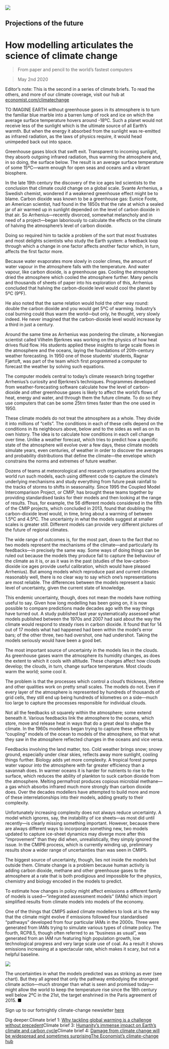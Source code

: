 ![](./images/20200502_SBD001_0.jpg)

## Projections of the future

# How modelling articulates the science of climate change

> From paper and pencil to the world’s fastest computers

> May 2nd 2020

Editor’s note: This is the second in a series of climate briefs. To read the others, and more of our climate coverage, visit our hub at [economist.com/climatechange](https://www.economist.com//news/2020/04/24/the-economists-coverage-of-climate-change)

TO IMAGINE EARTH without greenhouse gases in its atmosphere is to turn the familiar blue marble into a barren lump of rock and ice on which the average surface temperature hovers around -18ºC. Such a planet would not receive less of the sunlight which is the ultimate source of all Earth’s warmth. But when the energy it absorbed from the sunlight was re-emitted as infrared radiation, as the laws of physics require, it would head unimpeded back out into space.

Greenhouse gases block that swift exit. Transparent to incoming sunlight, they absorb outgoing infrared radiation, thus warming the atmosphere and, in so doing, the surface below. The result is an average surface temperature of some 15ºC—warm enough for open seas and oceans and a vibrant biosphere.

In the late 19th century the discovery of the ice ages led scientists to the conclusion that climate could change on a global scale. Svante Arrhenius, a Swedish chemist, wondered if a weakened greenhouse effect might be to blame. Carbon dioxide was known to be a greenhouse gas: Eunice Foote, an American scientist, had found in the 1850s that the rate at which a sealed jar of air warmed up in sunlight depended on the level of carbon dioxide in that air. So Arrhenius—recently divorced, somewhat melancholy and in need of a project—began laboriously to calculate the effects on the climate of halving the atmosphere’s level of carbon dioxide.

Doing so required him to tackle a problem of the sort that most frustrates and most delights scientists who study the Earth system: a feedback loop through which a change in one factor affects another factor which, in turn, affects the first factor more.

Because water evaporates more slowly in cooler climes, the amount of water vapour in the atmosphere falls with the temperature. And water vapour, like carbon dioxide, is a greenhouse gas. Cooling the atmosphere dried the atmosphere which cooled the atmosphere further. Many pencils and thousands of sheets of paper into his exploration of this, Arrhenius concluded that halving the carbon-dioxide level would cool the planet by 5ºC (9ºF).

He also noted that the same relation would hold the other way round: double the carbon dioxide and you would get 5ºC of warming. Industry’s coal burning could thus warm the world—but only, he thought, very slowly indeed. He never imagined that the carbon-dioxide level would increase by a third in just a century.

Around the same time as Arrhenius was pondering the climate, a Norwegian scientist called Vilhelm Bjerknes was working on the physics of how heat drives fluid flow. His students applied these insights to large scale flows in the atmosphere and the oceans, laying the foundations of 20th-century weather forecasting. In 1950 one of those students’ students, Ragnar Fjørtoft, was part of the team which first programmed a computer to forecast the weather by solving such equations.

The computer models central to today’s climate research bring together Arrhenius’s curiosity and Bjerknes’s techniques. Programmes developed from weather-forecasting software calculate how the level of carbon-dioxide and other greenhouse gases is likely to affect the world’s flows of heat, energy and water, and through them the future climate. To do so they use computers that can be some 25trn times faster than the one used in 1950.

These climate models do not treat the atmosphere as a whole. They divide it into millions of “cells”. The conditions in each of these cells depend on the conditions in its neighbours above, below and to the sides as well as on its own history. The idea is to calculate how conditions in each cell change over time. Unlike a weather forecast, which tries to predict how a specific state of the atmosphere will evolve over a few days, these climate models simulate years, even centuries, of weather in order to discover the averages and probability distributions that define the climate—the envelope which constrains the norms and extremes of future weather.

Dozens of teams at meteorological and research organisations around the world run such models, each using different code to capture the climate’s underlying mechanisms and study everything from future peak rainfall to the tracks of storms to shifts in seasonality. Since 1995 the Coupled Model Intercomparison Project, or CMIP, has brought these teams together by providing standardised tasks for their models and then looking at the range of results. Thus, for example, the 56 different models considered in the fifth of the CMIP projects, which concluded in 2013, found that doubling the carbon-dioxide level would, in time, bring about a warming of between 1.5ºC and 4.5ºC. The uncertainty in what the models suggest at smaller scales is greater still. Different models can provide very different pictures of the future of regional climates.

The wide range of outcomes is, for the most part, down to the fact that no two models represent the mechanisms of the climate—and particularly its feedbacks—in precisely the same way. Some ways of doing things can be ruled out because the models they produce fail to capture the behaviour of the climate as it is, or as it was in the past (studies of the low-carbon-dioxide ice ages provide useful calibration, which would have pleased Arrhenius). But among models which reproduce past and current climates reasonably well, there is no clear way to say which one’s representations are most reliable. The differences between the models represent a basic level of uncertainty, given the current state of knowledge.

This endemic uncertainty, though, does not mean the models have nothing useful to say. Given how long modelling has been going on, it is now possible to compare predictions made decades ago with the way things have turned out. A study published last year systematically assessed what models published between the 1970s and 2007 had said about the way the climate would respond to steady rises in carbon dioxide. It found that for 14 out of 17 models what had happened had been within the model’s error bars; of the other three, two had overshot, one had undershot. Taking the models seriously would have been a good bet.

The most important source of uncertainty in the models lies in the clouds. As greenhouse gases warm the atmosphere its humidity changes, as does the extent to which it cools with altitude. These changes affect how clouds develop; the clouds, in turn, change surface temperature. Most clouds warm the world; some cool it.

The problem is that the processes which control a cloud’s thickness, lifetime and other qualities work on pretty small scales. The models do not. Even if every layer of the atmosphere is represented by hundreds of thousands of grid cells, they still end up being hundreds of kilometres on a side—much too large to capture the processes responsible for individual clouds.

Not all the feedbacks sit squarely within the atmosphere; some extend beneath it. Various feedbacks link the atmosphere to the oceans, which store, move and release heat in ways that do a great deal to shape the climate. In the 1960s modellers began trying to capture these effects by “coupling” models of the ocean to models of the atmosphere, so that what they saw in the atmosphere reflected changes in the oceans and vice versa.

Feedbacks involving the land matter, too. Cold weather brings snow; snowy ground, especially under clear skies, reflects away more sunlight, cooling things further. Biology adds yet more complexity. A tropical forest pumps water vapour into the atmosphere with far greater efficiency than a savannah does. In warmer oceans it is harder for nutrients to rise to the surface, which reduces the ability of plankton to suck carbon dioxide from the atmosphere. Melting permafrost produces copious microbial methane—a gas which absorbs infrared much more strongly than carbon dioxide does. Over the decades modellers have attempted to build more and more of these interrelationships into their models, adding greatly to their complexity.

Unfortunately increasing complexity does not always reduce uncertainty. A model which ignores, say, the instability of ice sheets—as most did until recently—is clearly missing something important. However, because there are always different ways to incorporate something new, two models updated to capture ice-sheet dynamics may diverge more after this “improvement” than they did when, unrealistically, they simply ignored the issue. In the CMIP6 process, which is currently winding up, preliminary results show a wider range of uncertainties than was seen in CMIP5.

The biggest source of uncertainty, though, lies not inside the models but outside them. Climate change is a problem because human activity is adding carbon dioxide, methane and other greenhouse gases to the atmosphere at a rate that is both prodigious and impossible for the physics, chemistry and biology encoded in the models to predict.

To estimate how changes in policy might affect emissions a different family of models is used—“integrated assessment models” (IAMs) which import simplified results from climate models into models of the economy.

One of the things that CMIP5 asked climate modellers to look at is the way that the climate might evolve if emissions followed four standardised “pathways” developed from four particular IAMs in the 2000s. Three were generated from IAMs trying to simulate various types of climate policy. The fourth, RCP8.5, though often referred to as “business as usual”, was generated from an IAM run featuring high population growth, low technological progress and very large scale use of coal. As a result it shows emissions increasing at a spectacular rate, which makes it scary, but not a helpful baseline.

![](./images/20200502_SBC002.png)

The uncertainties in what the models predicted was as striking as ever (see chart). But they all agreed that only the pathway embodying the strongest climate action—much stronger than what is seen and promised today—might allow the world to keep the temperature rise since the 18th century well below 2ºC in the 21st, the target enshrined in the Paris agreement of 2015. ■

Sign up to our fortnightly climate-change newsletter [here](https://www.economist.com//theclimateissue/)

Dig deeper:Climate brief 1: [Why tackling global warming is a challenge without precedent](https://www.economist.com//schools-brief/2020/04/23/why-tackling-global-warming-is-a-challenge-without-precedent)Climate brief 3: [Humanity’s immense impact on Earth’s climate and carbon cycle](https://www.economist.com//schools-brief/2020/05/09/humanitys-immense-impact-on-earths-climate-and-carbon-cycle)Climate brief 4: [Damage from climate change will be widespread and sometimes surprising](https://www.economist.com//schools-brief/2020/05/16/damage-from-climate-change-will-be-widespread-and-sometimes-surprising)[The Economist’s climate-change hub](https://www.economist.com//news/2020/04/24/the-economists-coverage-of-climate-change)